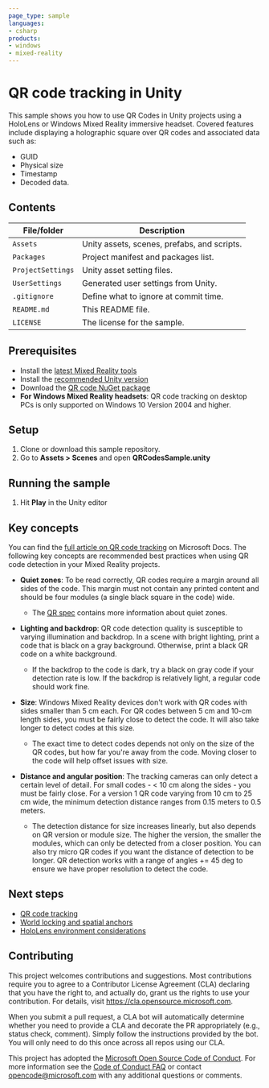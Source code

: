 ```yaml
---
page_type: sample
languages:
- csharp
products:
- windows
- mixed-reality
---
```


# QR code tracking in Unity 

This sample shows you how to use QR Codes in Unity projects using a HoloLens or Windows Mixed Reality immersive headset. Covered features include displaying a holographic square over QR codes and associated data such as:
* GUID
* Physical size
* Timestamp
* Decoded data.

## Contents

| File/folder | Description |
|-------------|-------------|
| `Assets` | Unity assets, scenes, prefabs, and scripts. |
| `Packages` | Project manifest and packages list. |
| `ProjectSettings` | Unity asset setting files. |
| `UserSettings` | Generated user settings from Unity. |
| `.gitignore` | Define what to ignore at commit time. |
| `README.md` | This README file. |
| `LICENSE`   | The license for the sample. |

## Prerequisites

* Install the [latest Mixed Reality tools](https://docs.microsoft.com/windows/mixed-reality/develop/install-the-tools?tabs=unity)
* Install the [recommended Unity version](https://docs.microsoft.com/windows/mixed-reality/develop/install-the-tools?tabs=unity#install-your-engine-of-choice) 
* Download the [QR code NuGet package](https://www.nuget.org/Packages/Microsoft.MixedReality.QR)
* **For Windows Mixed Reality headsets**: QR code tracking on desktop PCs is only supported on Windows 10 Version 2004 and higher.

## Setup

1. Clone or download this sample repository.
2. Go to **Assets > Scenes** and open **QRCodesSample.unity**

## Running the sample

1. Hit **Play** in the Unity editor

## Key concepts

You can find the [full article on QR code tracking](https://docs.microsoft.com/windows/mixed-reality/develop/platform-capabilities-and-apis/qr-code-tracking) on Microsoft Docs. The following key concepts are recommended best practices when using QR code detection in your Mixed Reality projects.

* **Quiet zones**: To be read correctly, QR codes require a margin around all sides of the code. This margin must not contain any printed content and should be four modules (a single black square in the code) wide. 
    * The [QR spec](https://www.qrcode.com/howto/code.html) contains more information about quiet zones.

* **Lighting and backdrop**: QR code detection quality is susceptible to varying illumination and backdrop. In a scene with bright lighting, print a code that is black on a gray background. Otherwise, print a black QR code on a white background. 
    * If the backdrop to the code is dark, try a black on gray code if your detection rate is low. If the backdrop is relatively light, a regular code should work fine.

* **Size**: Windows Mixed Reality devices don't work with QR codes with sides smaller than 5 cm each. For QR codes between 5 cm and 10-cm length sides, you must be fairly close to detect the code. It will also take longer to detect codes at this size. 
    * The exact time to detect codes depends not only on the size of the QR codes, but how far you're away from the code. Moving closer to the code will help offset issues with size.

* **Distance and angular position**: The tracking cameras can only detect a certain level of detail. For small codes - < 10 cm along the sides - you must be fairly close. For a version 1 QR code varying from 10 cm to 25 cm wide, the minimum detection distance ranges from 0.15 meters to 0.5 meters.
    * The detection distance for size increases linearly, but also depends on QR version or module size. The higher the version, the smaller the modules, which can only be detected from a closer position. You can also try micro QR codes if you want the distance of detection to be longer. QR detection works with a range of angles += 45 deg to ensure we have proper resolution to detect the code.

## Next steps

* [QR code tracking](https://docs.microsoft.com/windows/mixed-reality/develop/platform-capabilities-and-apis/qr-code-tracking#quiet-zones-around-qr-codes)
* [World locking and spatial anchors](https://docs.microsoft.com/windows/mixed-reality/design/spatial-anchors-in-unity)
* [HoloLens environment considerations](https://docs.microsoft.com/hololens/hololens-environment-considerations)

## Contributing

This project welcomes contributions and suggestions.  Most contributions require you to agree to a
Contributor License Agreement (CLA) declaring that you have the right to, and actually do, grant us
the rights to use your contribution. For details, visit https://cla.opensource.microsoft.com.

When you submit a pull request, a CLA bot will automatically determine whether you need to provide
a CLA and decorate the PR appropriately (e.g., status check, comment). Simply follow the instructions
provided by the bot. You will only need to do this once across all repos using our CLA.

This project has adopted the [Microsoft Open Source Code of Conduct](https://opensource.microsoft.com/codeofconduct/).
For more information see the [Code of Conduct FAQ](https://opensource.microsoft.com/codeofconduct/faq/) or
contact [opencode@microsoft.com](mailto:opencode@microsoft.com) with any additional questions or comments.

